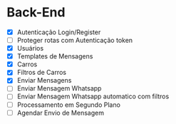 # Back-End

- [X] Autenticação Login/Register
- [ ] Proteger rotas com Autenticação token
- [X] Usuários
- [X] Templates de Mensagens
- [X] Carros
- [X] Filtros de Carros
- [X] Enviar Mensagens
- [ ] Enviar Mensagem Whatsapp
- [ ] Enviar Mensagem Whatsapp automatico com filtros
- [ ] Processamento em Segundo Plano
- [ ] Agendar Envio de Mensagem
